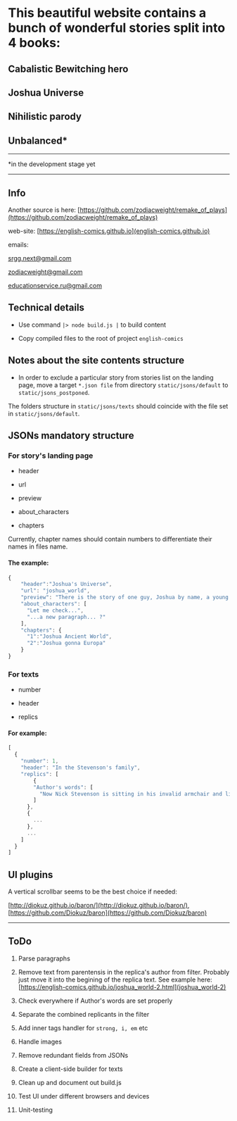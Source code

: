# This beautiful website contains a bunch of wonderful stories split into 4 books:

## Cabalistic Bewitching hero

## Joshua Universe

## Nihilistic parody

## Unbalanced*

---

*in the development stage yet

---

## Info

Another source is here: [https://github.com/zodiacweight/remake_of_plays](https://github.com/zodiacweight/remake_of_plays)

web-site: [https://english-comics.github.io](english-comics.github.io)

emails:

[srgg.next@gmail.com](srgg.next@gmail.com)

[zodiacweight@gmail.com](zodiacweight@gmail.com)

[educationservice.ru@gmail.com](educationservice.ru@gmail.com)

## Technical details

* Use command <code>|> node build.js |</code> to build content

* Copy compiled files to the root of project <code>english-comics</code>

## Notes about the site contents structure

* In order to exclude a particular story from stories list on the landing page, move a target <code>*.json file</code> from directory <code>static/jsons/default</code> to <code>static/jsons_postponed</code>. 

The folders structure in <code>static/jsons/texts</code> should coincide with the file set in <code>static/jsons/default</code>.

## JSONs mandatory structure

### For story's landing page

* header

* url

* preview

* about_characters

* chapters

Currently, chapter names should contain numbers to differentiate their names in files name.

#### The example:

```js
{
    "header":"Joshua's Universe",
    "url": "joshua_world",
    "preview": "There is the story of one guy, Joshua by name, a young scientist, who adored Universe and all the stuff like this. He wanted to go to other worlds. And actually, he did.",
    "about_characters": [
      "Let me check...",
      "...a new paragraph... ?"
    ],
    "chapters": {
      "1":"Joshua Ancient World",
      "2":"Joshua gonna Europa"
    }
}
```

### For texts

* number

* header

* replics

#### For example:

```js
[
  {
    "number": 1,
    "header": "In the Stevenson's family",
    "replics": [
        {
        "Author's words": [
          "Now Nick Stevenson is sitting in his invalid armchair and listening the radio. He has been sitting so for a long time, but suddenly he listened that Sophie has come. Sophie entered in the room."
        ]
      },
      {
        ...
      },
      ...
    ]
  }
]
```

## UI plugins

A vertical scrollbar seems to be the best choice if needed: 

[http://diokuz.github.io/baron/](http://diokuz.github.io/baron/), [https://github.com/Diokuz/baron](https://github.com/Diokuz/baron)

---

## ToDo

1. Parse paragraphs

2. Remove text from parentensis in the replica's author from filter. Probably just move it into the begining of the replica text. See example here: [https://english-comics.github.io/joshua_world-2.html](joshua_world-2)

2. Check everywhere if Author's words are set properly

2. Separate the combined replicants in the filter

2. Add inner tags handler for <code>strong, i, em</code> etc

2. Handle images

3. Remove redundant fields from JSONs

4. Create a client-side builder for texts

5. Clean up and document out build.js

6. Test UI under different browsers and devices

7. Unit-testing 

